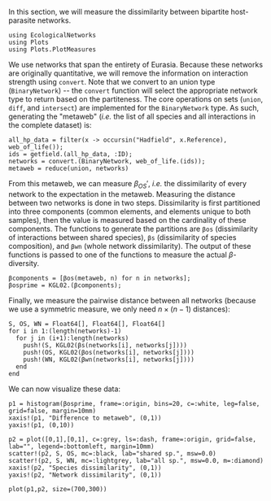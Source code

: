 In this section, we will measure the dissimilarity between bipartite
host-parasite networks.

```@example betadiv
using EcologicalNetworks
using Plots
using Plots.PlotMeasures
```

We use networks that span the entirety of Eurasia. Because these networks are
originally quantitative, we will remove the information on interaction strength
using `convert`. Note that we convert to an union type (`BinaryNetwork`) -- the
`convert` function will select the appropriate network type to return based on
the partiteness. The core operations on sets (`union`, `diff`, and `intersect`)
are implemented for the `BinaryNetwork` type. As such, generating the "metaweb"
(*i.e.* the list of all species and all interactions in the complete dataset)
is:

```@example betadiv
all_hp_data = filter(x -> occursin("Hadfield", x.Reference), web_of_life());
ids = getfield.(all_hp_data, :ID);
networks = convert.(BinaryNetwork, web_of_life.(ids));
metaweb = reduce(union, networks)
```

From this metaweb, we can measure $\beta_{OS}'$, *i.e.* the dissimilarity of
every network to the expectation in the metaweb. Measuring the distance between
two networks is done in two steps. Dissimilarity is first partitioned into three
components (common elements, and elements unique to both samples), then the
value is measured based on the cardinality of these components. The functions to
generate the partitions are `βos` (dissimilarity of interactions between shared
species), `βs` (dissimilarity of species composition), and `βwn` (whole network
dissimilarity). The output of these functions is passed to one of the functions
to measure the actual $β$-diversity.

```@example betadiv
βcomponents = [βos(metaweb, n) for n in networks];
βosprime = KGL02.(βcomponents);
```

Finally, we measure the pairwise distance between all networks (because we use a
symmetric measure, we only need $n\times(n-1)$ distances):

```@example betadiv
S, OS, WN = Float64[], Float64[], Float64[]
for i in 1:(length(networks)-1)
  for j in (i+1):length(networks)
    push!(S, KGL02(βs(networks[i], networks[j])))
    push!(OS, KGL02(βos(networks[i], networks[j])))
    push!(WN, KGL02(βwn(networks[i], networks[j])))
  end
end
```

We can now visualize these data:

```@example betadiv
p1 = histogram(βosprime, frame=:origin, bins=20, c=:white, leg=false, grid=false, margin=10mm)
xaxis!(p1, "Difference to metaweb", (0,1))
yaxis!(p1, (0,10))

p2 = plot([0,1],[0,1], c=:grey, ls=:dash, frame=:origin, grid=false, lab="", legend=:bottomleft, margin=10mm)
scatter!(p2, S, OS, mc=:black, lab="shared sp.", msw=0.0)
scatter!(p2, S, WN, mc=:lightgrey, lab="all sp.", msw=0.0, m=:diamond)
xaxis!(p2, "Species dissimilarity", (0,1))
yaxis!(p2, "Network dissimilarity", (0,1))

plot(p1,p2, size=(700,300))
```